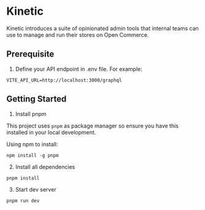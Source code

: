 # Kinetic

Kinetic introduces a suite of opinionated admin tools that internal teams can use to manage and run their stores on Open Commerce.

## Prerequisite

1. Define your API endpoint in .env file. For example:

```
VITE_API_URL=http://localhost:3000/graphql
```

## Getting Started

1. Install pnpm

This project uses `pnpm` as package manager so ensure you have this installed in your local development.

Using npm to install:

```
npm install -g pnpm
```

2. Install all dependencies

```
pnpm install
```

3. Start dev server

```
pnpm run dev
```
